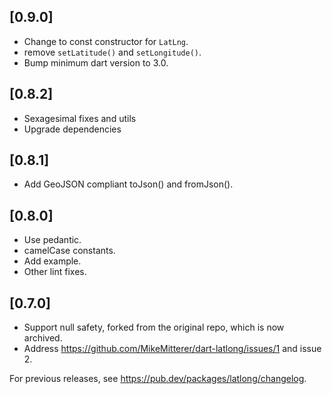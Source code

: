 ## [0.9.0]

- Change to const constructor for `LatLng`.
- remove `setLatitude()` and `setLongitude()`.
- Bump minimum dart version to 3.0.

## [0.8.2]

- Sexagesimal fixes and utils
- Upgrade dependencies

## [0.8.1]

- Add GeoJSON compliant toJson() and fromJson().

## [0.8.0]

- Use pedantic.
- camelCase constants.
- Add example.
- Other lint fixes.

## [0.7.0]

- Support null safety, forked from the original repo, which is now archived.
- Address https://github.com/MikeMitterer/dart-latlong/issues/1 and issue 2.

For previous releases, see https://pub.dev/packages/latlong/changelog.

